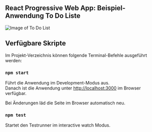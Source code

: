 ## React Progressive Web App: Beispiel-Anwendung To Do Liste

![Image of To Do List](https://abload.de/img/todo-list7hr1a.png)

## Verfügbare Skripte

Im Projekt-Verzeichnis können folgende Terminal-Befehle ausgeführt werden:

### `npm start`

Führt die Anwendung im Development-Modus aus.<br>
Danach ist die Anwendung unter [http://localhost:3000](http://localhost:3000) im Browser verfügbar.

Bei Änderungen läd die Seite im Browser automatisch neu.<br>

### `npm test`

Startet den Testrunner im interactive watch Modus.<br>




